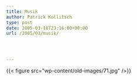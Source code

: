 ```yaml
---
title: Musik
author: Patrick Kollitsch
type: post
date: 2005-03-18T23:16:00+00:00
url: /2005/03/musik/




---
```

{{< figure src="wp-content/old-images/71.jpg" />}}

